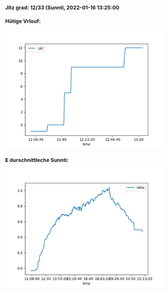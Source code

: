### Jitz grad: 12/33 (Sunnti, 2022-01-16 13:25:00

### Hütige Vrlouf:
![Graph](Today.png)

### E durschnittleche Sunnti:
![Graph](Sunnti.png)